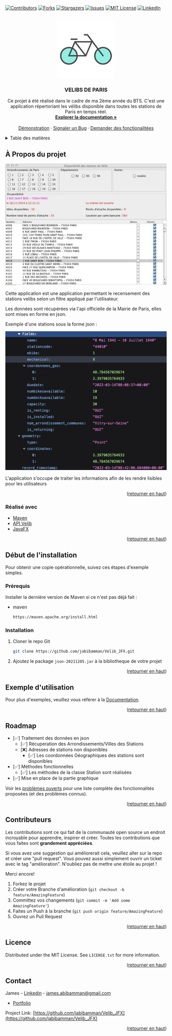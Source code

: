<div id="top"></div>

[![Contributors][contributors-shield]][contributors-url]
[![Forks][forks-shield]][forks-url]
[![Stargazers][stars-shield]][stars-url]
[![Issues][issues-shield]][issues-url]
[![MIT License][license-shield]][license-url]
[![LinkedIn][linkedin-shield]][linkedin-url]



<!-- PROJECT LOGO -->
<br />
<div align="center">
  <a href="https://github.com/jabibamman/Velib_JFX/blob/master/logo.png">
    <img src="logo.png" alt="Logo" width="180" height="180">
  </a>

<h3 align="center">VELIBS DE PARIS</h3>

  <p align="center">
    Ce projet à été réalisé dans le cadre de ma 2ème année du BTS. C'est une application répertoriant les vélibs disponible dans toutes les stations de  Paris en temps réel.
    <br />
    <a href="https://github.com/jabibamman/Velib_JFX"><strong>Explorer la documentation »</strong></a>
    <br />
    <br />
    <a href="https://github.com/jabibamman/Velib_JFX">Démonstration</a>
    ·
    <a href="https://github.com/jabibamman/Velib_JFX/issues">Signaler un Bug</a>
    ·
    <a href="https://github.com/jabibamman/Velib_JFX/issues">Demander des fonctionalitées </a>
  </p>
</div>



<!-- TABLE OF CONTENTS -->
<details>
  <summary>Table des matières</summary>
  <ol>
    <li>
      <a href="#À-Propos-du-projet">À Propos du projet</a>
      <ul>
        <li><a href="#Réalisé-avec">Réalisé avec</a></li>
      </ul>
    </li>
    <li>
      <a href="#Installation">Installation</a>
      <ul>
        <li><a href="#Prérequis">Prérequis</a></li>
        <li><a href="#installation">Installation</a></li>
      </ul>
    </li>
    <li><a href="#Exemple-d\'utilisation">Utilsations</a></li>
    <li><a href="#roadmap">Roadmap</a></li>
    <li><a href="#Contributeurs">Contributeurs</a></li>
    <li><a href="#Licence">Licence</a></li>
    <li><a href="#contact">Contact</a></li>
  </ol>
</details>



<!-- ABOUT THE PROJECT -->
## À Propos du projet

[![Product Name Screen Shot][product-screenshot1]](https://abib-james.fr)
<p>Cette application est une application permettant le recensement des stations velibs selon un filtre appliqué par l'utilisateur.</p>

<p>Les données sont récupérées via l'api officielle de la Mairie de Paris, elles sont mises en forme en json.</p> 

<p>Exemple d'une stations sous la forme json : </p>

[![Product Name Screen Shot][product-screenshot2]](https://abib-james.fr)

<p>L'application s'occupe de traiter les informations afin de les rendre lisibles pour les utilisateurs</p>

<p align="right">(<a href="#top">retourner en haut</a>)</p>



### Réalisé avec

* [Maven](https://nodejs.dev/)
* [API Velib](https://opendata.paris.fr/explore/dataset/velib-disponibilite-en-temps-reel/)
* [JavaFX](https://openjfx.io/)


<p align="right">(<a href="#top">retourner en haut</a>)</p>



<!-- GETTING STARTED -->
## Début de l'installation

Pour obtenir une copie opérationnelle, suivez ces étapes d'exemple simples.

### Prérequis

Installer la dernière version de Maven si ce n'est pas déjà fait :
* maven
  ```sh
  https://maven.apache.org/install.html
  ```

### Installation

1. Cloner le repo Git
   ```sh
   git clone https://github.com/jabibamman/Velib_JFX.git
   ```
2. Ajoutez le package `json-20211205.jar` à la bibliotheque de votre projet


<p align="right">(<a href="#top">retourner en haut</a>)</p>



<!-- USAGE EXAMPLES -->
## Exemple d'utilisation

Pour plus d'exemples, veuillez vous référer à la [Documentation](https://github.com/jabibamman/Velib_JFX/wiki).

<p align="right">(<a href="#top">retourner en haut</a>)</p>



<!-- ROADMAP -->
## Roadmap

- [✅] Traitement des données en json
    - [✅] Récuperation des Arrondissements/Villes des Stations
    - [❌] Adresses de stations non disponibles
        - [✅] Les coordonnées Géographiques des stations sont disponibles
- [✅] Méthodes fonctionnelles
    - [✅] Les méthodes de la classe Station sont  réalisées
- [✅] Mise en place de la partie graphique

Voir les [problèmes ouverts](https://github.com/github_username/repo_name/issues) pour une liste complète des fonctionnalités proposées (et des problèmes connus).

<p align="right">(<a href="#top">retourner en haut</a>)</p>



<!-- CONTRIBUTING -->
## Contributeurs

Les contributions sont ce qui fait de la communauté open source un endroit incroyable pour apprendre, inspirer et créer. Toutes les contributions que vous faites sont **grandement appréciées**.

Si vous avez une suggestion qui améliorerait cela, veuillez aller sur la repo et créer une "pull request". Vous pouvez aussi simplement ouvrir un ticket avec le tag "amélioration".
N'oubliez pas de mettre une étoile au projet !

Merci encore!

1. Forkez le projet
2. Créer votre Branche d'amélioration (`git checkout -b feature/AmazingFeature`)
3. Committez vos changements (`git commit -m 'Add some AmazingFeature'`)
4. Faites un Push à la branche (`git push origin feature/AmazingFeature`)
5. Ouvrez un Pull Request

<p align="right">(<a href="#top">retourner en haut</a>)</p>



<!-- LICENSE -->
## Licence

Distributed under the MIT License. See `LICENSE.txt` for more information.

<p align="right">(<a href="#top">retourner en haut</a>)</p>



<!-- CONTACT -->
## Contact

James - [Linkedin](https://fr.linkedin.com/in/jamesabib) - james.abibamman@gmail.com
- [Portfolio](https://abib-james.fr)

Project Link: [https://github.com/jabibamman/Velib_JFX](https://github.com/jabibamman/Velib_JFX)

<p align="right">(<a href="#top">retourner en haut</a>)</p>





<!-- MARKDOWN LINKS & IMAGES -->
<!-- https://www.markdownguide.org/basic-syntax/#reference-style-links -->

[contributors-shield]: https://img.shields.io/github/contributors/jabibamman/Velib_JFX.svg?style=for-the-badge

[contributors-url]: https://github.com/jabibamman/Velib_JFX/graphs/contributors

[forks-shield]: https://img.shields.io/github/forks/jabibamman/Velib_JFX.svg?style=for-the-badge

[forks-url]: https://github.com/jabibamman/Velib_JFX/network/members

[stars-shield]: https://img.shields.io/github/stars/jabibamman/Velib_JFX.svg?style=for-the-badge

[stars-url]: https://github.com/jabibamman/Velib_JFX/stargazers

[issues-shield]: https://img.shields.io/github/issues/jabibamman/Velib_JFX.svg?style=for-the-badge

[issues-url]: https://github.com/jabibamman/Velib_JFX/issues

[license-shield]: https://img.shields.io/github/license/jabibamman/Velib_JFX.svg?style=for-the-badge

[license-url]: https://github.com/jabibamman/Velib_JFX/blob/main/LICENSE

[linkedin-shield]: https://img.shields.io/badge/-LinkedIn-black.svg?style=for-the-badge&logo=linkedin&colorB=555

[linkedin-url]: https://linkedin.com/in/jamesabib

[product-screenshot1]: screenshot-1.png

[product-screenshot2]: screenshot-2.png
